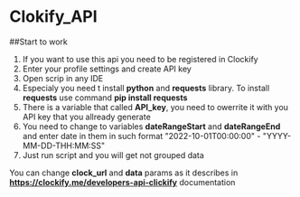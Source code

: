 # Clokify_API

##Start to work
1. If you want to use this api you need to be registered in Clockify
2. Enter your profile settings and create API key
3. Open scrip in any IDE
4. Especialy you need t install **python** and **requests** library. To install **requests** use command **pip install requests**
5. There is a variable that called **API_key**, you need to owerrite it with you API key that you allready generate
6. You need to change to variables **dateRangeStart** and **dateRangeEnd** and enter date in them in such format "2022-10-01T00:00:00" - "YYYY-MM-DD-THH:MM:SS"
7. Just run script and you will get not grouped data

You can change **clock_url** and **data** params as it describes in **https://clockify.me/developers-api-clickify** documentation

